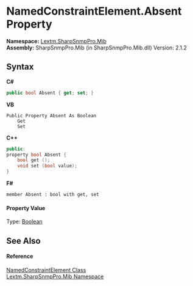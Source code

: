 # NamedConstraintElement.Absent Property 
 

**Namespace:**&nbsp;<a href="N_Lextm_SharpSnmpPro_Mib">Lextm.SharpSnmpPro.Mib</a><br />**Assembly:**&nbsp;SharpSnmpPro.Mib (in SharpSnmpPro.Mib.dll) Version: 2.1.2

## Syntax

**C#**<br />
``` C#
public bool Absent { get; set; }
```

**VB**<br />
``` VB
Public Property Absent As Boolean
	Get
	Set
```

**C++**<br />
``` C++
public:
property bool Absent {
	bool get ();
	void set (bool value);
}
```

**F#**<br />
``` F#
member Absent : bool with get, set

```


#### Property Value
Type: <a href="https://docs.microsoft.com/dotnet/api/system.boolean" target="_blank" rel="noopener noreferrer">Boolean</a>

## See Also


#### Reference
<a href="T_Lextm_SharpSnmpPro_Mib_NamedConstraintElement">NamedConstraintElement Class</a><br /><a href="N_Lextm_SharpSnmpPro_Mib">Lextm.SharpSnmpPro.Mib Namespace</a><br />